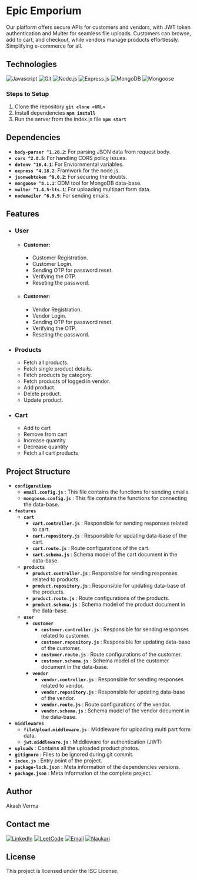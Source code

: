 # Epic Emporium

Our platform offers secure APIs for customers and vendors, with JWT token authentication and Multer for seamless file uploads. Customers can browse, add to cart, and checkout, while vendors manage products effortlessly. Simplifying e-commerce for all.

## Technologies

![Javascript](https://img.shields.io/badge/JavaScript-F7DF1E?style=for-the-badge&logo=javascript&logoColor=black)
![Git](https://img.shields.io/badge/GIT-E44C30?style=for-the-badge&logo=git&logoColor=white)
![Node.js](https://img.shields.io/badge/Node.js-43853D?style=for-the-badge&logo=node.js&logoColor=white)
![Express.js](https://img.shields.io/badge/Express.js-404D59?style=for-the-badge)
![MongoDB](https://img.shields.io/badge/MongoDB-4EA94B?style=for-the-badge&logo=mongodb&logoColor=white)
![Mongoose](https://img.shields.io/badge/Mongoose-darkred?style=for-the-badge&logoColor=white)

### Steps to Setup

1. Clone the repository **`git clone <URL>`**
2. Install dependencies **`npm install`**
3. Run the server from the index.js file **`npm start`**

## Dependencies

- **`body-parser ^1.20.2`**: For parsing JSON data from request body.
- **`cors ^2.8.5`**: For handling CORS policy issues.
- **`dotenv ^16.4.1`**: For Enviornmental variables.
- **`express ^4.18.2`**: Framwork for the node.js.
- **`jsonwebtoken ^9.0.2`**: For securing the doubts.
- **`mongoose ^8.1.1`**: ODM tool for MongoDB data-base.
- **`multer ^1.4.5-lts.1`**: For uploading multipart form data.
- **`nodemailer ^6.9.9`**: For sending emails.

## Features

- ### User

  - #### Customer:
    - Customer Registration.
    - Customer Login.
    - Sending OTP for password reset.
    - Verifying the OTP.
    - Reseting the password.
  - #### Customer:
    - Vendor Registration.
    - Vendor Login.
    - Sending OTP for password reset.
    - Verifying the OTP.
    - Reseting the password.

- ### Products

    -  Fetch all products. 
    -  Fetch single product details.
    -  Fetch products by category.
    -  Fetch products of logged in vendor.
    -  Add product.
    -  Delete product.
    -  Update product.

- ### Cart

    -  Add to cart 
    -  Remove from cart
    -  Increase quantity
    -  Decrease quantity
    -  Fetch all cart products

## Project Structure

- **`configurations`** 
    - **`email.config.js`** : This file contains the functions for sending emails.
    - **`mongoose.config.js`** : This file contains the functions for connecting the data-base.
- **`features`**
    - **`cart`**
        - **`cart.controller.js`** : Responsible for sending responses related to cart.
        - **`cart.repository.js`** : Responsible for updating data-base of the cart.
        - **`cart.route.js`** : Route configurations of the cart.
        - **`cart.schema.js`** : Schema model of the cart document in the data-base.
    - **`products`** 
        - **`product.controller.js`** : Responsible for sending responses related to products.
        - **`product.repository.js`** : Responsible for updating data-base of the products.
        - **`product.route.js`** :  Route configurations of the products.
        - **`product.schema.js`** : Schema model of the product document in the data-base.
    - **`user`**
        - **`customer`**
            - **`customer.controller.js`** : Responsible for sending responses related to customer.
            - **`customer.repository.js`** : Responsible for updating data-base of the customer.
            - **`customer.route.js`** : Route configurations of the customer.
            - **`customer.schema.js`** : Schema model of the customer document in the data-base.
        - **`vendor`**
            - **`vendor.controller.js`** : Responsible for sending responses related to vendor.
            - **`vendor.repository.js`** : Responsible for updating data-base of the vendor.
            - **`vendor.route.js`** : Route configurations of the vendor.
            - **`vendor.schema.js`** : Schema model of the vendor document in the data-base.
- **`middlewares`** 
    - **`fileUpload.middleware.js`** : Middleware for uploading multi part form data.
    - **`jwt.middleware.js`** : Middleware for authentication (JWT) 
- **`uploads`** : Contains all the uploaded product photos.
- **`gitignore`** : Files to be ignored during git commit.
- **`index.js`** : Entry point of the project.
- **`package-lock.json`** : Meta information of the dependencies versions.
- **`package.json`** : Meta information of the complete project.

   

## Author

Akash Verma

## Contact me

[![LinkedIn](https://img.shields.io/badge/LinkedIn-0077B5?style=for-the-badge&logo=linkedin&logoColor=white)](https://www.linkedin.com/in/akash-verma-09aug2000/) [![LeetCode](https://img.shields.io/badge/-LeetCode-FFA116?style=for-the-badge&logo=LeetCode&logoColor=black)](https://leetcode.com/Akash_Verma2000/) [![Email](https://img.shields.io/badge/Email-D14836?style=for-the-badge&logo=gmail&logoColor=white)](mailto:akash.verma217112@gmail.com)
[![Naukari](https://img.shields.io/badge/Naukri.com-0A66C2?style=for-the-badge&logo=Naukri.com&logoColor=white)](https://www.naukri.com/mnjuser/profile)

## License

This project is licensed under the ISC License.
